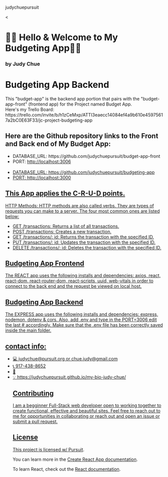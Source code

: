judychuepursuit
<!DOCTYPE html>
<html>
  <head>
<<h1>👋🏻 Hello &  Welcome to My Budgeting App👋🏻</h1>
<h3>by Judy Chue</h3>
    <h1>Budgeting App Backend</h1>
    <p>
This "budget-app" is the backend app portion that pairs with the "budget-app-front" (frontend app) for the Project named Budget App.
<br> Here's my Trello Board: https://trello.com/invite/b/h1zCeMxp/ATTI3eaecc14084ef4a9b610e45975617a2bC0E63F33/jc-project-budgeting-app
<br>
<h2> Here are the Github repository links to the Front and Back end of My Budget App:</h2>
      <ul>
        <li>DATABASE_URL: https://github.com/judychuepursuit/budget-app-front</li>
        <li>PORT: <a href="http://http://localhost:3000">http://localhost:3006</li>
<br>
        <li>DATABASE_URL: https://github.com/judychuepursuit/budgeting-app</li>
        <li>PORT: <a href="http://http://localhost:3000">http://localhost:3000</li>
      </ul>

<h2> This App applies the C-R-U-D points.</h2>
<p>HTTP Methods: HTTP methods are also called verbs. They are types of requests you can make to a server. The four most common ones are listed below:</p>
<ul>
      <li>GET /transactions: Returns a list of all transactions.</li>
      <li>POST /transactions: Creates a new transaction.</li>
      <li>GET /transactions/: id: Returns the transaction with the specified ID.</li>
      <li>PUT /transactions/: id: Updates the transaction with the specified ID.</li>
      <li>DELETE /transactions/: id: Deletes the transaction with the specified ID.</li>
</ul>
<h2>Budgeting App Frontend</h2>
<p>
  The REACT app uses the following installs and dependencies: axios, react, react-dom, react-router-dom, react-scripts, uuid, web-vitals in order to connect to the back end and the request be viewed on local host.
<br>
  <h2>Budgeting App Backend</h2>
  The EXPRESS app uses the following installs and dependencies: express, nodemon, dotenv & cors. Also, add .env and type in the PORT=3006 edit the last # accordingly. Make sure that the .env file has been correctly saved inside the main folder.  
  <h2>contact info:</h2>
<ul>
    <li>💻 judychue@pursuit.org or chue.judy@gmail.com</li>
    <li>📞 917-438-8652</li>
    <li>💟 <a href="https://www.pursuit.org/](https://www.linkedin.com/in/judy-chue-53697015/"</a></li>
    <li>💡 https://judychuepursuit.github.io/my-bio-judy-chue/</li>
</p>
<h2>Contributing</h2>
<p>
I am a begginner Full-Stack web developer open to working together to create functional, effective and beautiful sites. Feel free to reach out to me for opportunities in collaborating or reach out and open an issue or submit a pull request.
</p>
    <h2>License</h2>
<p>
      This project is licensed w/ <a href="https://www.pursuit.org/">Pursuit</a>.
</p>
  </body>
</html>

You can learn more in the [Create React App documentation](https://facebook.github.io/create-react-app/docs/getting-started).

To learn React, check out the [React documentation](https://reactjs.org/).

